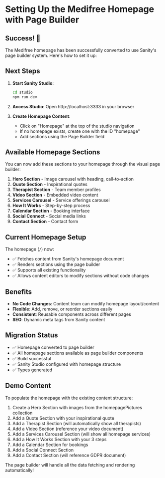 # Setting Up the Medifree Homepage with Page Builder

## Success! 🎉

The Medifree homepage has been successfully converted to use Sanity's page builder system. Here's how to set it up:

## Next Steps

1. **Start Sanity Studio**:
   ```bash
   cd studio
   npm run dev
   ```

2. **Access Studio**: Open http://localhost:3333 in your browser

3. **Create Homepage Content**:
   - Click on "Homepage" at the top of the studio navigation
   - If no homepage exists, create one with the ID "homepage"
   - Add sections using the Page Builder field

## Available Homepage Sections

You can now add these sections to your homepage through the visual page builder:

1. **Hero Section** - Image carousel with heading, call-to-action
2. **Quote Section** - Inspirational quotes  
3. **Therapist Section** - Team member profiles
4. **Video Section** - Embedded video content
5. **Services Carousel** - Service offerings carousel
6. **How It Works** - Step-by-step process
7. **Calendar Section** - Booking interface
8. **Social Connect** - Social media links
9. **Contact Section** - Contact form

## Current Homepage Setup

The homepage (`/`) now:
- ✅ Fetches content from Sanity's homepage document
- ✅ Renders sections using the page builder
- ✅ Supports all existing functionality
- ✅ Allows content editors to modify sections without code changes

## Benefits

- **No Code Changes**: Content team can modify homepage layout/content
- **Flexible**: Add, remove, or reorder sections easily
- **Consistent**: Reusable components across different pages
- **SEO**: Dynamic meta tags from Sanity content

## Migration Status

- ✅ Homepage converted to page builder
- ✅ All homepage sections available as page builder components
- ✅ Build successful
- ✅ Sanity Studio configured with homepage structure
- ✅ Types generated

## Demo Content

To populate the homepage with the existing content structure:

1. Create a Hero Section with images from the homepagePictures collection
2. Add a Quote Section with your inspirational quote
3. Add a Therapist Section (will automatically show all therapists)
4. Add a Video Section (reference your video document)
5. Add a Services Carousel Section (will show all homepage services)
6. Add a How It Works Section with your 3 steps
7. Add a Calendar Section for bookings
8. Add a Social Connect Section
9. Add a Contact Section (will reference GDPR document)

The page builder will handle all the data fetching and rendering automatically!